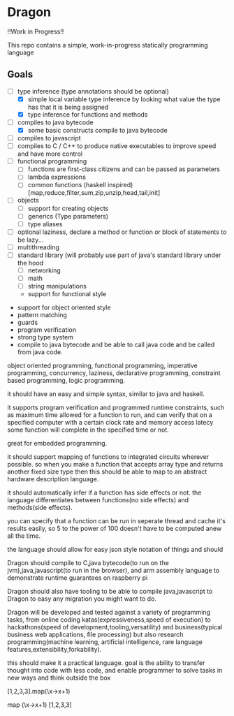 # Dragon

!!Work in Progress!!

This repo contains a simple, work-in-progress statically programming language

## Goals

- [ ] type inference (type annotations should be optional)
  - [x] simple local variable type inference by looking what value the type has that it is being assigned
  - [x] type inference for functions and methods
- [ ] compiles to java bytecode
  - [x] some basic constructs compile to java bytecode
- [ ] compiles to javascript
- [ ] compiles to C / C++ to produce native executables to improve speed and have more control
- [ ] functional programming
  - [ ] functions are first-class citizens and can be passed as parameters
  - [ ] lambda expressions
  - [ ] common functions (haskell inspired) [map,reduce,filter,sum,zip,unzip,head,tail,init]
- [ ] objects
  - [ ] support for creating objects
  - [ ] generics (Type parameters)
  - [ ] type aliases
- [ ] optional laziness, declare a method or function or block of statements to be lazy...
- [ ] multithreading
- [ ] standard library (will probably use part of java's standard library under the hood
  - [ ] networking 
  - [ ] math
  - [ ] string manipulations
  
  - support for functional style
- support for object oriented style
- pattern matching
- guards 
- program verification
- strong type system
- compile to java bytecode and be able to call java code and be called from java code.

object oriented programming, functional programming, imperative programming,
concurrency, laziness, declarative programming, constraint based programming,
logic programming.

it should have an easy and simple syntax, similar to java and haskell.

it supports program verification
and programmed runtime constraints,
such as maximum time allowed for a function to run,
and can verify that on a specified computer 
with a certain clock rate and memory access latecy
some function will complete in the specified time or not.

great for embedded programming.

it should support mapping of functions to integrated circuits wherever possible.
so when you make a function that accepts array type and returns another fixed size type
then this should be able to map to an abstract hardware description language.

it should automatically infer if a function has side effects or not.
the language differentiates between functions(no side effects) and 
methods(side effects). 

you can specify that a function can be run in seperate thread and cache it's 
results easily, so 5 to the power of 100 doesn't have to be computed anew all the time.

the language should allow for easy json style notation of things
and should 


Dragon should compile to C,java bytecode(to run on the jvm),java,javascript(to run in the browser),
and arm assembly language to demonstrate runtime guarantees on raspberry pi

Dragon should also have tooling to be able to compile java,javascript to Dragon
to easy any migration you might want to do.

Dragon will be developed and tested against a variety of programming tasks,
from online coding katas(expressiveness,speed of execution) to hackathons(speed of development,tooling,versatility)
and business(typical business web applications, file processing) but also research programming(machine learning, artificial intelligence, rare language features,extensibility,forkability).

this should make it a practical language. goal is the ability to transfer thought into code with less code,
and enable programmer to solve tasks in new ways and think outside the box

[1,2,3,3].map(\x->x+1)

map (\x->x+1) [1,2,3,3]

